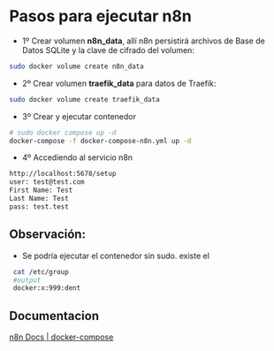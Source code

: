 # Pasos para ejecutar n8n
- 1º Crear volumen **n8n_data**, allí n8n persistirá archivos de Base de Datos SQLite y la clave de cifrado del volumen: 
```bash
sudo docker volume create n8n_data
```
- 2º Crear volumen **traefik_data** para datos de Traefik: 
```bash
sudo docker volume create traefik_data
```
- 3º Crear y ejecutar contenedor
```bash
# sudo docker compose up -d
docker-compose -f docker-compose-n8n.yml up -d

```
- 4º Accediendo al servicio n8n
```bash
http://localhost:5678/setup
user: test@test.com
First Name: Test
Last Name: Test
pass: test.test
```
## Observación:
- Se podría ejecutar el contenedor sin sudo. existe el 
```bash
 cat /etc/group
 #output
 docker:x:999:dent
```
## Documentacion
[n8n Docs | docker-compose](https://docs.n8n.io/hosting/installation/server-setups/docker-compose/#3-install-docker-compose 'n8n Docs')
